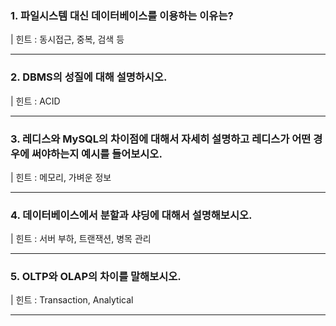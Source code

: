 ### 1. 파일시스템 대신 데이터베이스를 이용하는 이유는?
| 힌트 : 동시접근, 중복, 검색 등

---
### 2. DBMS의 성질에 대해 설명하시오.
| 힌트 : ACID

---
### 3. 레디스와 MySQL의 차이점에 대해서 자세히 설명하고 레디스가 어떤 경우에 써야하는지 예시를 들어보시오.
| 힌트 : 메모리, 가벼운 정보

---
### 4. 데이터베이스에서 분할과 샤딩에 대해서 설명해보시오.
| 힌트 : 서버 부하, 트랜잭션, 병목 관리

---
### 5. OLTP와 OLAP의 차이를 말해보시오.
| 힌트 : Transaction, Analytical

---
